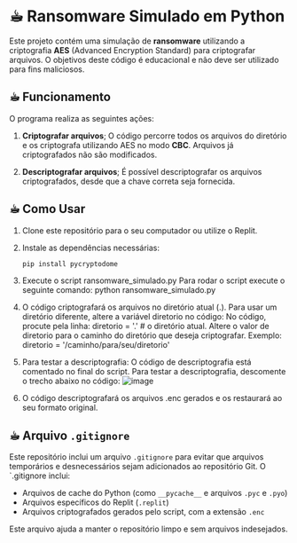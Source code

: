 # ☕︎ Ransomware Simulado em Python

Este projeto contém uma simulação de **ransomware** utilizando a criptografia **AES** (Advanced Encryption Standard) para criptografar arquivos. O objetivos deste código é educacional e não deve ser utilizado para fins maliciosos.

## ☕︎ Funcionamento

O programa realiza as seguintes ações:

1. **Criptografar arquivos**;
   O código percorre todos os arquivos do diretório e os criptografa utilizando AES no 
   modo **CBC**. Arquivos já criptografados não são modificados.

2. **Descriptografar arquivos**;
   É possível descriptografar os arquivos criptografados, desde que a chave correta seja 
   fornecida.

## ☕︎ Como Usar

1. Clone este repositório para o seu computador ou utilize o Replit.

2. Instale as dependências necessárias:
   ```bash
   pip install pycryptodome

3. Execute o script ransomware_simulado.py
   Para rodar o script execute o seguinte comando:
   python ransomware_simulado.py

4. O código criptografará os arquivos no diretório atual (.). Para usar um diretório diferente, altere a variável diretorio no código:
   No código, procute pela linha:
   diretorio = '.' # o diretório atual.
   Altere o valor de diretorio para o caminho do diretório que deseja criptografar. Exemplo: diretorio = '/caminho/para/seu/diretorio'

5. Para testar a descriptografia:
   O código de descriptografia está comentado no final do script. Para testar a 
   descriptografia, descomente o trecho abaixo no código:
   ![image](https://github.com/user-attachments/assets/191b42b2-eb09-4c7a-b5db-dc0e1105518d)

6. O código descriptografará os arquivos .enc gerados e os restaurará ao seu formato original.

## ☕︎ Arquivo `.gitignore`

Este repositório inclui um arquivo `.gitignore` para evitar que arquivos temporários e desnecessários sejam adicionados ao repositório Git. O `.gitignore inclui:

- Arquivos de cache do Python (como `__pycache__` e arquivos `.pyc` e `.pyo`)
- Arquivos específicos do Replit (`.replit`)
- Arquivos criptografados gerados pelo script, com a extensão `.enc`

Este arquivo ajuda a manter o repositório limpo e sem arquivos indesejados.






